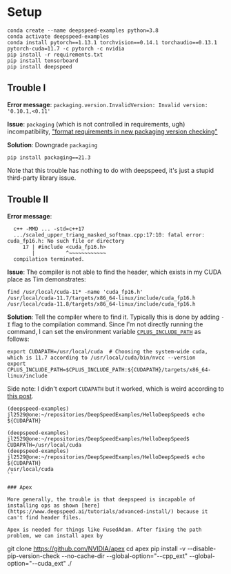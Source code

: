 # Setup

```
conda create --name deepspeed-examples python=3.8
conda activate deepspeed-examples
conda install pytorch==1.13.1 torchvision==0.14.1 torchaudio==0.13.1 pytorch-cuda=11.7 -c pytorch -c nvidia
pip install -r requirements.txt
pip install tensorboard
pip install deepspeed
```

## Trouble I

**Error message**: `packaging.version.InvalidVersion: Invalid version: '0.10.1,<0.11'`

**Issue**: `packaging` (which is not controlled in requirements, ugh) incompatibility, ["format requirements in new packaging version checking"](https://github.com/CompVis/latent-diffusion/issues/207)

**Solution**: Downgrade `packaging`
```
pip install packaging==21.3
```

Note that this trouble has nothing to do with deepspeed, it's just a stupid third-party library issue.


## Trouble II

**Error message**:
```
  c++ -MMD ... -std=c++17
  .../scaled_upper_triang_masked_softmax.cpp:17:10: fatal error: cuda_fp16.h: No such file or directory
     17 | #include <cuda_fp16.h>
        |          ^~~~~~~~~~~~~
  compilation terminated.
```

**Issue**: The compiler is not able to find the header, which exists in my CUDA place as Tim demonstrates:
```
find /usr/local/cuda-11* -name 'cuda_fp16.h'
/usr/local/cuda-11.7/targets/x86_64-linux/include/cuda_fp16.h
/usr/local/cuda-11.8/targets/x86_64-linux/include/cuda_fp16.h
```

**Solution**: Tell the compiler where to find it. Typically this is done by adding `-I` flag to the compilation command. Since I'm not directly running the command, I can set the environment variable [`CPLUS_INCLUDE_PATH`](https://gcc.gnu.org/onlinedocs/cpp/Environment-Variables.html) as follows:
```
export CUDAPATH=/usr/local/cuda  # Choosing the system-wide cuda, which is 11.7 according to /usr/local/cuda/bin/nvcc --version
export CPLUS_INCLUDE_PATH=$CPLUS_INCLUDE_PATH:${CUDAPATH}/targets/x86_64-linux/include
```
Side note: I didn't export `CUDAPATH` but it worked, which is weird according to [this post](https://askubuntu.com/questions/205688/whats-the-difference-between-set-export-and-env-and-when-should-i-use-each).
```
(deepspeed-examples) jl2529@one:~/repositories/DeepSpeedExamples/HelloDeepSpeed$ echo ${CUDAPATH}

(deepspeed-examples) jl2529@one:~/repositories/DeepSpeedExamples/HelloDeepSpeed$ CUDAPATH=/usr/local/cuda
(deepspeed-examples) jl2529@one:~/repositories/DeepSpeedExamples/HelloDeepSpeed$ echo ${CUDAPATH}
/usr/local/cuda
``

### Apex

More generally, the trouble is that deepspeed is incapable of installing ops as shown [here](https://www.deepspeed.ai/tutorials/advanced-install/) because it can't find header files.

Apex is needed for things like FusedAdam. After fixing the path problem, we can install apex by
```
git clone https://github.com/NVIDIA/apex
cd apex
pip install -v --disable-pip-version-check --no-cache-dir --global-option="--cpp_ext" --global-option="--cuda_ext" ./
```
